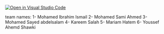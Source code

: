 [![Open in Visual Studio Code](https://classroom.github.com/assets/open-in-vscode-c66648af7eb3fe8bc4f294546bfd86ef473780cde1dea487d3c4ff354943c9ae.svg)](https://classroom.github.com/online_ide?assignment_repo_id=9552290&assignment_repo_type=AssignmentRepo)

team names:
1- Mohamed Ibrahim Ismail
2- Mohamed Sami Ahmed
3- Mohamed Sayed abdelsalam
4- Kareem Salah
5- Mariam Hatem
6- Youssef Ahemd Shawki
